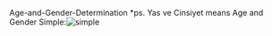 Age-and-Gender-Determination
*ps. Yas ve Cinsiyet means Age and Gender
Simple:![simple](https://github.com/mert-yagcioglu/Age-and-Gender-Determination/assets/75527272/7221d605-7a8e-4927-86f9-dd6a5f249f1f)
